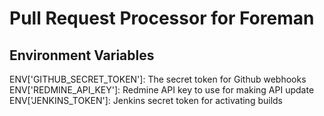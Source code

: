 # Pull Request Processor for Foreman

## Environment Variables

ENV['GITHUB_SECRET_TOKEN']: The secret token for Github webhooks
ENV['REDMINE_API_KEY']: Redmine API key to use for making API update
ENV['JENKINS_TOKEN']: Jenkins secret token for activating builds
